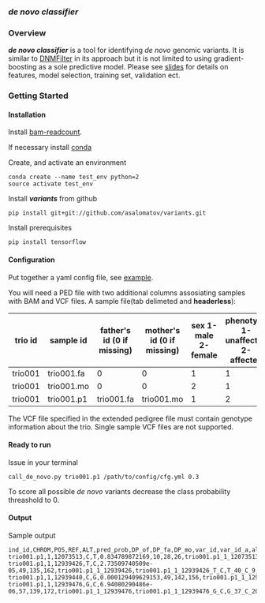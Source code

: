 ### *de novo classifier*

### Overview

**_de novo classifier_** is a tool for identifying *de novo* genomic variants. It is
similar to [DNMFilter](http://www.ncbi.nlm.nih.gov/pubmed/24618463) in its approach but it is
not limited to using gradient-boosting as a sole predictive model. Please see [slides](https://www.dropbox.com/s/ico6qo6pe0zanqe/denovo_filt_IT_20160520.pptx?dl=0) for details on features, model selection, training set, validation ect.

### Getting Started

#### Installation

Install [bam-readcount](https://github.com/genome/bam-readcount).

If necessary install [conda](http://conda.pydata.org/miniconda.html)

Create, and activate an environment
```
conda create --name test_env python=2
source activate test_env
```

Install **_variants_** from github

```
pip install git+git://github.com/asalomatov/variants.git
```

Install prerequisites 

```
pip install tensorflow
```

#### Configuration

Put together a yaml config file, see
[example](https://github.com/asalomatov/variants/blob/master/variants/denovo_classifier_config/cfg.yml).

You will need a PED file with two additional columns assosiating samples with BAM and VCF files. A sample file(tab delimeted and **headerless**):

trio id | sample id | father's id (0 if missing) | mother's id (0 if missing) | sex 1-male 2-female | phenotype 1-unaffected 2-affected | path to BAM | path to VCF
------- | --------- | -------------------------- | -------------------------- | ------------------- | --------------------------------- | -------------------------- | -------------------------
trio001 | trio001.fa |  0 |      0 |      1 |      1 | ~/bam/trio001.fa.bam  | ~/vcf/trio001.vcf
trio001 | trio001.mo |  0 |      0 |      2 |      1 | ~/bam/trio001.mo.bam  | ~/vcf/trio001.vcf
trio001 | trio001.p1 |  trio001.fa |      trio001.mo |      1 |      2 | ~/bam/trio001.p1.bam  | ~/vcf/trio001.vcf

The VCF file specified in the extended pedigree file must contain genotype information about the trio.
Single sample VCF files are not supported.

#### Ready to run

Issue in your terminal
```
call_de_novo.py trio001.p1 /path/to/config/cfg.yml 0.3
```

To score all possible *de novo* variants decrease the class probability threashold to 0.

#### Output

Sample output

```
ind_id,CHROM,POS,REF,ALT,pred_prob,DP_of,DP_fa,DP_mo,var_id,var_id_a,alleles_of,alleles_fa,alleles_mo,num_alt_of,num_alt_fa,num_alt_mo,num_alt_all,inherit_fa,inherit_mo,inherit_prnts
trio001.p1,1,12073513,C,T,0.834789872169,10,28,26,trio001.p1_1_12073513,trio001.p1_1_12073513_C_T,C_8_T_2,C_28_none,C_26_none,1,0,0,1,0,0,0
trio001.p1,1,12939426,T,C,2.73509740509e-05,49,135,162,trio001.p1_1_12939426,trio001.p1_1_12939426_T_C,T_40_C_9,T_107_C_27_G_1,T_162_none,1,2,0,3,1,0,1
trio001.p1,1,12939440,C,G,0.000129409629153,49,142,156,trio001.p1_1_12939440,trio001.p1_1_12939440_C_G,C_38_G_11,C_116_A_1_G_25,C_153_A_3,1,2,1,4,1,0,1
trio001.p1,1,12939476,G,C,6.94080290486e-06,57,139,172,trio001.p1_1_12939476,trio001.p1_1_12939476_G_C,G_37_C_20,G_135_C_4,G_120_C_52,1,1,1,3,1,1,2
```
